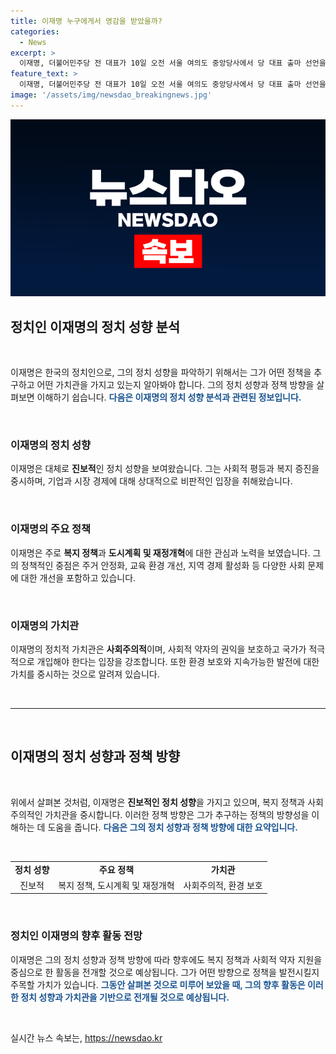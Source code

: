 ```yaml
---
title: 이재명 누구에게서 영감을 받았을까?
categories:
  - News
excerpt: >
  이재명, 더불어민주당 전 대표가 10일 오전 서울 여의도 중앙당사에서 당 대표 출마 선언을 준비하는 사진.
feature_text: >
  이재명, 더불어민주당 전 대표가 10일 오전 서울 여의도 중앙당사에서 당 대표 출마 선언을 준비하는 사진.
image: '/assets/img/newsdao_breakingnews.jpg'
---
```


<p><img src="/assets/img/newsdao_breakingnews.jpg" alt="cryptoinkorea 속보" /></p>

<h2 data-ke-size="size26">정치인 이재명의 정치 성향 분석</h2>

<p data-ke-size="size16">&nbsp;</p>

<p>이재명은 한국의 정치인으로, 그의 정치 성향을 파악하기 위해서는 그가 어떤 정책을 추구하고 어떤 가치관을 가지고 있는지 알아봐야 합니다. 그의 정치 성향과 정책 방향을 살펴보면 이해하기 쉽습니다. <b><span style="color: #1a5490;">다음은 이재명의 정치 성향 분석과 관련된 정보입니다.</span></b></p>

<p data-ke-size="size16">&nbsp;</p>

<h3 data-ke-size="size20">이재명의 정치 성향</h3>

<p data-ke-size="size16">이재명은 대체로 <b>진보적</b>인 정치 성향을 보여왔습니다. 그는 사회적 평등과 복지 증진을 중시하며, 기업과 시장 경제에 대해 상대적으로 비판적인 입장을 취해왔습니다.</p>

<p data-ke-size="size16">&nbsp;</p>

<h3 data-ke-size="size20">이재명의 주요 정책</h3>

<p data-ke-size="size16">이재명은 주로 <b>복지 정책</b>과 <b>도시계획 및 재정개혁</b>에 대한 관심과 노력을 보였습니다. 그의 정책적인 중점은 주거 안정화, 교육 환경 개선, 지역 경제 활성화 등 다양한 사회 문제에 대한 개선을 포함하고 있습니다.</p>

<p data-ke-size="size16">&nbsp;</p>

<h3 data-ke-size="size20">이재명의 가치관</h3>

<p data-ke-size="size16">이재명의 정치적 가치관은 <b>사회주의적</b>이며, 사회적 약자의 권익을 보호하고 국가가 적극적으로 개입해야 한다는 입장을 강조합니다. 또한 환경 보호와 지속가능한 발전에 대한 가치를 중시하는 것으로 알려져 있습니다.</p>

<p data-ke-size="size16">&nbsp;</p>

<hr>

<p data-ke-size="size16">&nbsp;</p>

<h2 data-ke-size="size26">이재명의 정치 성향과 정책 방향</h2>

<p data-ke-size="size16">&nbsp;</p>

<p>위에서 살펴본 것처럼, 이재명은 <b>진보적인 정치 성향</b>을 가지고 있으며, 복지 정책과 사회주의적인 가치관을 중시합니다. 이러한 정책 방향은 그가 추구하는 정책의 방향성을 이해하는 데 도움을 줍니다. <b><span style="color: #1a5490;">다음은 그의 정치 성향과 정책 방향에 대한 요약입니다.</span></b></p>

<p data-ke-size="size16">&nbsp;</p>

<table>
<tbody>
<tr>
<td style="text-align: center; height: 17px;"><b>정치 성향</b></td>
<td style="text-align: center; height: 17px;"><b>주요 정책</b></td>
<td style="text-align: center; height: 17px;"><b>가치관</b></td>
</tr>
<tr>
<td style="text-align: center; height: 17px;">진보적</td>
<td style="text-align: center; height: 17px;">복지 정책, 도시계획 및 재정개혁</td>
<td style="text-align: center; height: 17px;">사회주의적, 환경 보호</td>
</tr>
</tbody>
</table>

<p data-ke-size="size16">&nbsp;</p>

<h3 data-ke-size="size20">정치인 이재명의 향후 활동 전망</h3>

<p data-ke-size="size16">이재명은 그의 정치 성향과 정책 방향에 따라 향후에도 복지 정책과 사회적 약자 지원을 중심으로 한 활동을 전개할 것으로 예상됩니다. 그가 어떤 방향으로 정책을 발전시킬지 주목할 가치가 있습니다. <b><span style="color: #1a5490;">그동안 살펴본 것으로 미루어 보았을 때, 그의 향후 활동은 이러한 정치 성향과 가치관을 기반으로 전개될 것으로 예상됩니다.</span></b></p>

<p data-ke-size="size16">&nbsp;</p>
실시간 뉴스 속보는, <a href="https://newsdao.kr" rel="dofollow">https://newsdao.kr</a>


